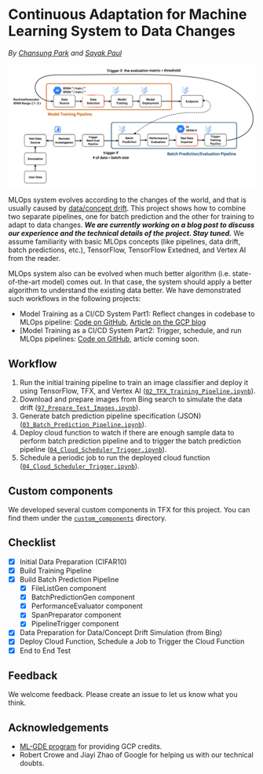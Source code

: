 # Continuous Adaptation for Machine Learning System to Data Changes

_By [Chansung Park](https://github.com/deep-diver) and [Sayak Paul](https://github.com/sayakpaul)_

![](figures/overview.jpeg)

MLOps system evolves according to the changes of the world, and that is usually caused by [data/concept drift](https://en.wikipedia.org/wiki/Concept_drift). This project shows how to combine two separate pipelines, one for batch prediction and the other for training to adapt to data changes. _**We are currently working on a blog post to discuss our experience and the technical details of the project. Stay tuned.**_ We assume familiarity with basic MLOps concepts (like pipelines, data drift, batch predictions, etc.), TensorFlow, TensorFlow Extedned, and Vertex AI from the reader.

MLOps system also can be evolved when much better algorithm (i.e. state-of-the-art model) comes out. In that case, the system should apply a better algorithm to understand the existing data better. We have demonstrated such workflows in the following projects:

* Model Training as a CI/CD System Part1: Reflect changes in codebase to MLOps pipeline: [Code on GitHub](https://github.com/deep-diver/Model-Training-as-a-CI-CD-System), [Article on the GCP blog](https://cloud.google.com/blog/topics/developers-practitioners/model-training-cicd-system-part-i)
* [Model Training as a CI/CD System Part2: Trigger, schedule, and run MLOps pipelines: [Code on GitHub](https://github.com/sayakpaul/CI-CD-for-Model-Training), article coming soon.

## Workflow

1. Run the initial training pipeline to train an image classifier and deploy it using TensorFlow, TFX, and Vertex AI ([`02_TFX_Training_Pipeline.ipynb`](https://github.com/deep-diver/Continuous-Adaptation-for-Machine-Learning-System-to-Data-Changes/blob/main/notebooks/02_TFX_Training_Pipeline.ipynb)).
2. Download and prepare images from Bing search to simulate the data drift ([`97_Prepare_Test_Images.ipynb`](https://github.com/deep-diver/Continuous-Adaptation-for-Machine-Learning-System-to-Data-Changes/blob/main/notebooks/97_Prepare_Test_Images.ipynb)).
3. Generate batch prediction pipeline specification (JSON) ([`03_Batch_Prediction_Pipeline.ipynb`](https://github.com/deep-diver/Continuous-Adaptation-for-Machine-Learning-System-to-Data-Changes/blob/main/notebooks/03_Batch_Prediction_Pipeline.ipynb)).
4. Deploy cloud function to watch if there are enough sample data to perform batch prediction pipeline and to trigger the batch prediction pipeline ([`04_Cloud_Scheduler_Trigger.ipynb`](https://github.com/deep-diver/Continuous-Adaptation-for-Machine-Learning-System-to-Data-Changes/blob/main/notebooks/04_Cloud_Scheduler_Trigger.ipynb)).
5. Schedule a periodic job to run the deployed cloud function ([`04_Cloud_Scheduler_Trigger.ipynb`](https://github.com/deep-diver/Continuous-Adaptation-for-Machine-Learning-System-to-Data-Changes/blob/main/notebooks/04_Cloud_Scheduler_Trigger.ipynb)).

## Custom components

We developed several custom components in TFX for this project. You can find them under the [`custom_components`](https://github.com/deep-diver/Continuous-Adaptation-for-Machine-Learning-System-to-Data-Changes/tree/main/custom_components) directory.

## Checklist

- [X] Initial Data Preparation (CIFAR10)
- [X] Build Training Pipeline
- [X] Build Batch Prediction Pipeline
  - [X] FileListGen component
  - [X] BatchPredictionGen component
  - [X] PerformanceEvaluator component
  - [X] SpanPreparator component
  - [X] PipelineTrigger component
- [X] Data Preparation for Data/Concept Drift Simulation (from Bing)
- [X] Deploy Cloud Function, Schedule a Job to Trigger the Cloud Function
- [X] End to End Test

## Feedback

We welcome feedback. Please create an issue to let us know what you think.

## Acknowledgements

* [ML-GDE program](https://developers.google.com/programs/experts/) for providing GCP credits.
* Robert Crowe and Jiayi Zhao of Google for helping us with our technical doubts. 
